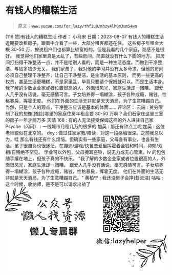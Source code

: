 # 有钱人的糟糕生活

> 原文：[`www.yuque.com/for_lazy/thfiu8/mhzy4lh0m3um54wn`](https://www.yuque.com/for_lazy/thfiu8/mhzy4lh0m3um54wn)

<ne-h2 id="c93ccfa1" data-lake-id="c93ccfa1"><ne-heading-ext><ne-heading-anchor></ne-heading-anchor><ne-heading-fold></ne-heading-fold></ne-heading-ext><ne-heading-content><ne-text id="ucbb9f59a">(116 赞)有钱人的糟糕生活</ne-text></ne-heading-content></ne-h2> <ne-p id="ue25b9f8e" data-lake-id="ue25b9f8e"><ne-text id="u496c9cee">作者： 小马宋</ne-text></ne-p> <ne-p id="ufd9281fe" data-lake-id="ufd9281fe"><ne-text id="uf9d79f8c">日期：2023-08-07</ne-text></ne-p> <ne-p id="uf311f47d" data-lake-id="uf311f47d"><ne-text id="u64be7a94">有钱人的糟糕生活</ne-text></ne-p> <ne-p id="u8cf97609" data-lake-id="u8cf97609"><ne-text id="ucfa11104">近期要改租房子。跟着中介看了一些，大部分租客都还在住。</ne-text></ne-p> <ne-p id="u66ebef9e" data-lake-id="u66ebef9e"><ne-text id="u5b3a147e">这些房子年租金大概 30-50 万，按说租户们也都算比较富裕的。但是我看的几个家庭，观感不是很好。</ne-text></ne-p> <ne-p id="u91532a54" data-lake-id="u91532a54"><ne-text id="u67ca4b13">我觉得他们家里真是太乱了，有些房间，简直就没有什么下脚的地方。</ne-text></ne-p> <ne-p id="u0aa613bb" data-lake-id="u0aa613bb"><ne-text id="ub8b9ab3b">把房间打扫得干净整洁一点，并不是给别人看的，而是一种生活态度。而做到干净整洁，与钱多钱少无关。</ne-text></ne-p> <ne-p id="u9f5ef20c" data-lake-id="u9f5ef20c"><ne-text id="ue5e311a0">我们家孩子，我对他的学习并没有太多苛求，但他的房间必须自己整理干净整齐，让自己干净整洁，是生活的基本原则，</ne-text></ne-p> <ne-p id="u15ebd7f8" data-lake-id="u15ebd7f8"><ne-text id="u9e174edf">而另一些更高的权贵，甚至生活更糟糕，不是家里乱，毕竟只要请个保姆就可以。而是生活本身。</ne-text></ne-p> <ne-p id="ub32695d9" data-lake-id="ub32695d9"><ne-text id="u72d0ecad">我了解的少数企业家或者位置很高的人，外面很风光，家庭生活却一团糟。</ne-text></ne-p> <ne-p id="u1467c41c" data-lake-id="u1467c41c"><ne-text id="u1f159159">跟爱人几乎没有话说，毫无感情可言。子女培养得一塌糊涂，孩子各种成瘾，赌钱，性格暴戾，挥霍无度。</ne-text></ne-p> <ne-p id="u72261293" data-lake-id="u72261293"><ne-text id="u58cb7449">他们在外面的生活无非就是天天酒局，为了生意糟蹋自己。</ne-text></ne-p> <ne-p id="u0acae534" data-lake-id="u0acae534"><ne-text id="u7f9723f3">当然，只是个人的观点，干净整洁应该是基本的体面……</ne-text></ne-p> <ne-hole id="ud21aa0b7" data-lake-id="ud21aa0b7"><ne-card data-card-name="hr" data-card-type="block" id="jxd4t" data-event-boundary="card"><ne-p id="u3e63aa67" data-lake-id="u3e63aa67"><ne-text id="u4a4815d7">评论区：</ne-text></ne-p> <ne-p id="uf87ff0d2" data-lake-id="uf87ff0d2"><ne-text id="ufc19b5ec">云端 : 贫穷限制了我的想像[捂脸]哪里的家庭住房年租金要 30-50 万啊？我们石家庄这里三室的房子一年才两万多</ne-text> <ne-text id="u197bc36c">天晴 168 : 有的人无法接受保姆这样的外人进驻自己家</ne-text> <ne-text id="ude55e1fb">Psyche（闪闪） : 一线城市月租几万的很多的</ne-text> <ne-text id="ua39ad3bf">加英 : 那还有钟点工呢</ne-text> <ne-text id="u473b02e5">加英 : 这位老师貌似在北京的。</ne-text> <ne-text id="u4eb24876">dxy : 做过住家家教/陪读，对这一段感触很深。之前我总以为，哇 那么有钱还有什么烦恼。但确实有一些家庭，父母各有事业，也各有生活。孩子很自负也很迷茫，在蹦迪/游戏/快餐恋爱里挥霍着金钱和时间，抑郁/双相/自残绝不罕见。</ne-text></ne-p> <ne-p id="uf92ce26b" data-lake-id="uf92ce26b"><ne-text id="u6aaf3fd3">学业可以外包，父母掩耳盗铃，说无力或无心管束。lv 的包包随手撂在地上，但孩子真的不快乐。</ne-text></ne-p> <ne-p id="uf786af42" data-lake-id="uf786af42"><ne-text id="u403a0ce6">"我了解的少数企业家或者位置很高的人，外面很风光，家庭生活却一团糟。</ne-text> <ne-text id="ud3c638cf">跟爱人几乎没有话说，毫无感情可言。子女培养得一塌糊涂，孩子各种成瘾，赌钱，性格暴戾，挥霍无度。</ne-text> <ne-text id="uf2ca9e8d">他们在外面的生活无非就是天天酒局，为了生意糟蹋自己。"</ne-text> <ne-text id="u02eb9d59">黄柏宁 : 我还没房子会挣钱[流泪]</ne-text> <ne-text id="u76bdc520">咕咕 : 这个时候，收纳师，是不是可以请求出战了</ne-text></ne-p> <ne-p id="u53f60368" data-lake-id="u53f60368"><ne-card data-card-name="image" data-card-type="inline" id="r35N1" data-event-boundary="card">![](img/894d30a529e7c37bcd3392323c99941c.png)  <ne-hole id="udbf8e579" data-lake-id="udbf8e579"><ne-card data-card-name="hr" data-card-type="block" id="hzSkA" data-event-boundary="card"></ne-card></ne-hole></ne-card></ne-p></ne-card></ne-hole>
